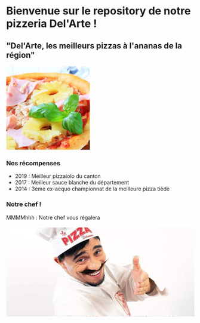 # Bienvenue sur le repository de notre pizzeria Del'Arte !

## "Del'Arte, les meilleurs pizzas à l'ananas de la région" 


![Pizza ananas](/images/ananas.jpeg)


### Nos récompenses

* 2019 : Meilleur pizzaiolo du canton
* 2017 : Meilleur sauce blanche du département
* 2014 : 3ème ex-aequo championnat de la meilleure pizza tiède

### Notre chef !

MMMMhhh : Notre chef vous régalera

![chef](/images/chef.png)
